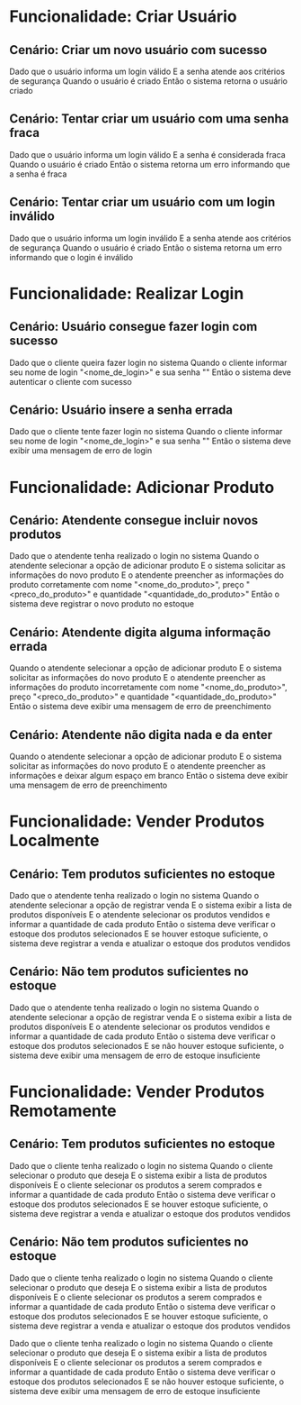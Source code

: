 # Funcionalidade: Criar Usuário

## Cenário: Criar um novo usuário com sucesso
Dado que o usuário informa um login válido
E a senha atende aos critérios de segurança
Quando o usuário é criado
Então o sistema retorna o usuário criado

## Cenário: Tentar criar um usuário com uma senha fraca
Dado que o usuário informa um login válido
E a senha é considerada fraca
Quando o usuário é criado
Então o sistema retorna um erro informando que a senha é fraca

## Cenário: Tentar criar um usuário com um login inválido
Dado que o usuário informa um login inválido
E a senha atende aos critérios de segurança
Quando o usuário é criado
Então o sistema retorna um erro informando que o login é inválido

# Funcionalidade: Realizar Login

## Cenário: Usuário consegue fazer login com sucesso
Dado que o cliente queira fazer login no sistema
Quando o cliente informar seu nome de login "<nome_de_login>" e sua senha "<senha>"
Então o sistema deve autenticar o cliente com sucesso

## Cenário: Usuário insere a senha errada
Dado que o cliente tente fazer login no sistema
Quando o cliente informar seu nome de login "<nome_de_login>" e sua senha "<senha>"
Então o sistema deve exibir uma mensagem de erro de login

# Funcionalidade: Adicionar Produto

## Cenário: Atendente consegue incluir novos produtos 

Dado que o atendente tenha realizado o login no sistema
Quando o atendente selecionar a opção de adicionar produto
E o sistema solicitar as informações do novo produto
E o atendente preencher as informações do produto corretamente com nome "<nome_do_produto>", preço "<preco_do_produto>" e quantidade "<quantidade_do_produto>"
Então o sistema deve registrar o novo produto no estoque

## Cenário: Atendente digita alguma informação errada
Quando o atendente selecionar a opção de adicionar produto
E o sistema solicitar as informações do novo produto
E o atendente preencher as informações do produto incorretamente com nome "<nome_do_produto>", preço "<preco_do_produto>" e quantidade "<quantidade_do_produto>"
Então o sistema deve exibir uma mensagem de erro de preenchimento

## Cenário: Atendente não digita nada e da enter
Quando o atendente selecionar a opção de adicionar produto
E o sistema solicitar as informações do novo produto
E o atendente preencher as informações e deixar algum espaço em branco
Então o sistema deve exibir uma mensagem de erro de preenchimento

# Funcionalidade: Vender Produtos Localmente

## Cenário: Tem produtos suficientes no estoque

Dado que o atendente tenha realizado o login no sistema
Quando o atendente selecionar a opção de registrar venda
E o sistema exibir a lista de produtos disponíveis
E o atendente selecionar os produtos vendidos e informar a quantidade de cada produto
Então o sistema deve verificar o estoque dos produtos selecionados
E se houver estoque suficiente, o sistema deve registrar a venda e atualizar o estoque dos produtos vendidos





## Cenário: Não tem produtos suficientes no estoque

Dado que o atendente tenha realizado o login no sistema
Quando o atendente selecionar a opção de registrar venda
E o sistema exibir a lista de produtos disponíveis
E o atendente selecionar os produtos vendidos e informar a quantidade de cada produto
Então o sistema deve verificar o estoque dos produtos selecionados
E se não houver estoque suficiente, o sistema deve exibir uma mensagem de erro de estoque insuficiente


# Funcionalidade: Vender Produtos Remotamente

## Cenário: Tem produtos suficientes no estoque

Dado que o cliente tenha realizado o login no sistema
Quando o cliente selecionar o produto que deseja
E o sistema exibir a lista de produtos disponíveis
E o cliente selecionar os produtos a serem comprados e informar a quantidade de cada produto
Então o sistema deve verificar o estoque dos produtos selecionados
E se houver estoque suficiente, o sistema deve registrar a venda e atualizar o estoque dos produtos vendidos 

## Cenário: Não tem produtos suficientes no estoque

Dado que o cliente tenha realizado o login no sistema
Quando o cliente selecionar o produto que deseja
E o sistema exibir a lista de produtos disponíveis
E o cliente selecionar os produtos a serem comprados e informar a quantidade de cada produto
Então o sistema deve verificar o estoque dos produtos selecionados
E se houver estoque suficiente, o sistema deve registrar a venda e atualizar o estoque dos produtos vendidos 

Dado que o cliente tenha realizado o login no sistema
Quando o cliente selecionar o produto que deseja
E o sistema exibir a lista de produtos disponíveis
E o cliente selecionar os produtos a serem comprados e informar a quantidade de cada produto
Então o sistema deve verificar o estoque dos produtos selecionados
E se não houver estoque suficiente, o sistema deve exibir uma mensagem de erro de estoque insuficiente
